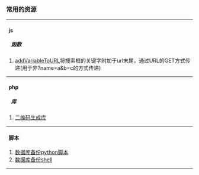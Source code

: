 ### 常用的资源

---

#### &nbsp;&nbsp;js

##### &nbsp;&nbsp;&nbsp;&nbsp;函数
1. [addVariableToURL](https://github.com/angusty/common/blob/master/js/urlCommon.js#L25)将搜索框的关键字附加于url末尾，通过URL的GET方式传递(用于非?name=a&b=c的方式传递)

---

#### &nbsp;&nbsp;php
##### &nbsp;&nbsp;&nbsp;&nbsp;库
1. [二维码生成库](https://github.com/angusty/common/tree/master/php/phpqrcode)

---

#### &nbsp;&nbsp;脚本
1. [数据库备份python脚本]('https://github.com/angusty/common/blob/master/shell/mysql_backup.py')
2. [数据库备份shell]('https://github.com/angusty/common/blob/master/shell/mysql_backup.sh')

---
